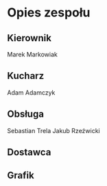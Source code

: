 # Opies zespołu

## Kierownik
Marek Markowiak

## Kucharz
Adam Adamczyk

## Obsługa
Sebastian Trela
Jakub Rzeźwicki

## Dostawca

## Grafik
